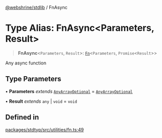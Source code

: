 [@webshrine/stdlib](../globals.md) / FnAsync

# Type Alias: FnAsync\<Parameters, Result\>

> **FnAsync**\<`Parameters`, `Result`\>: [`Fn`](Fn.md)\<`Parameters`, `Promise`\<`Result`\>\>

Any async function

## Type Parameters

• **Parameters** *extends* [`AnyArrayOptional`](AnyArrayOptional.md) = [`AnyArrayOptional`](AnyArrayOptional.md)

• **Result** *extends* `any` \| `void` = `void`

## Defined in

[packages/stdtyp/src/utilities/fn.ts:49](https://github.com/webshrine/webshrine/blob/8cedc3f2efca3108f17475a5ce8404715d0d24a5/packages/stdtyp/src/utilities/fn.ts#L49)
